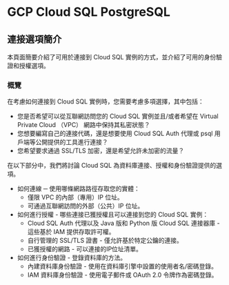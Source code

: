 # GCP Cloud SQL PostgreSQL

## 連接選項簡介

本頁面簡要介紹了可用於連接到 Cloud SQL 實例的方式，並介紹了可用的身份驗證和授權選項。

### 概覽

在考慮如何連接到 Cloud SQL 實例時，您需要考慮多項選擇，其中包括：

- 您是否希望可以從互聯網訪問您的 Cloud SQL 實例並且/或者希望在 Virtual Private Cloud （VPC） 網路中保持其私密狀態？
- 您想要編寫自己的連接代碼，還是想要使用 Cloud SQL Auth 代理或 psql 用戶端等公開提供的工具進行連接？
- 您希望要求通過 SSL/TLS 加密，還是希望允許未加密的流量？

在以下部分中，我們將討論 Cloud SQL 為資料庫連接、授權和身份驗證提供的選項。

- 如何連線 ─ 使用哪條網路路徑存取您的實體：
    - 僅限 VPC 的內部（專用）IP 位址。
    - 可通過互聯網訪問的外部（公共）IP 位址。
- 如何進行授權 - 哪些連接已獲授權且可以連接到您的 Cloud SQL 實例：
  - Cloud SQL Auth 代理以及 Java 版和 Python 版 Cloud SQL 連接器庫 - 這些基於 IAM 提供存取許可權。
  - 自行管理的 SSL/TLS 證書 - 僅允許基於特定公鑰的連接。
  - 已獲授權的網路 - 可以連接的IP位址清單。
- 如何進行身份驗證 - 登錄資料庫的方法。
  - 內建資料庫身份驗證 - 使用在資料庫引擎中設置的使用者名/密碼登錄。
  - IAM 資料庫身份驗證 - 使用電子郵件或 OAuth 2.0 令牌作為密碼登錄。